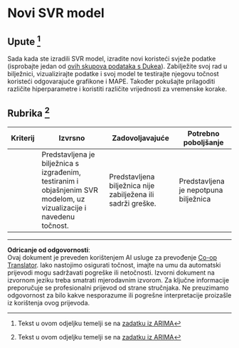 <!--
CO_OP_TRANSLATOR_METADATA:
{
  "original_hash": "94aa2fc6154252ae30a3f3740299707a",
  "translation_date": "2025-09-05T12:07:48+00:00",
  "source_file": "7-TimeSeries/3-SVR/assignment.md",
  "language_code": "hr"
}
-->
# Novi SVR model

## Upute [^1]

Sada kada ste izradili SVR model, izradite novi koristeći svježe podatke (isprobajte jedan od [ovih skupova podataka s Dukea](http://www2.stat.duke.edu/~mw/ts_data_sets.html)). Zabilježite svoj rad u bilježnici, vizualizirajte podatke i svoj model te testirajte njegovu točnost koristeći odgovarajuće grafikone i MAPE. Također pokušajte prilagoditi različite hiperparametre i koristiti različite vrijednosti za vremenske korake.

## Rubrika [^1]

| Kriterij | Izvrsno                                                    | Zadovoljavajuće                                           | Potrebno poboljšanje               |
| -------- | ---------------------------------------------------------- | --------------------------------------------------------- | ----------------------------------- |
|          | Predstavljena je bilježnica s izgrađenim, testiranim i objašnjenim SVR modelom, uz vizualizacije i navedenu točnost. | Predstavljena bilježnica nije zabilježena ili sadrži greške. | Predstavljena je nepotpuna bilježnica |

[^1]: Tekst u ovom odjeljku temelji se na [zadatku iz ARIMA](https://github.com/microsoft/ML-For-Beginners/tree/main/7-TimeSeries/2-ARIMA/assignment.md)

---

**Odricanje od odgovornosti**:  
Ovaj dokument je preveden korištenjem AI usluge za prevođenje [Co-op Translator](https://github.com/Azure/co-op-translator). Iako nastojimo osigurati točnost, imajte na umu da automatski prijevodi mogu sadržavati pogreške ili netočnosti. Izvorni dokument na izvornom jeziku treba smatrati mjerodavnim izvorom. Za ključne informacije preporučuje se profesionalni prijevod od strane stručnjaka. Ne preuzimamo odgovornost za bilo kakve nesporazume ili pogrešne interpretacije proizašle iz korištenja ovog prijevoda.